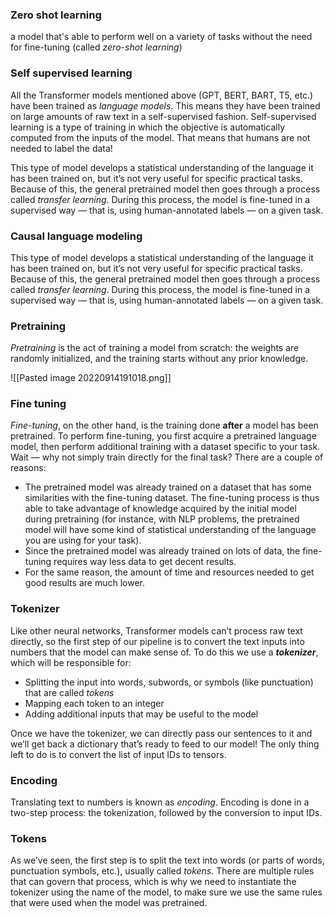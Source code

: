 ### Zero shot learning

a model that's able to perform well on a variety of tasks without the need for fine-tuning (called _zero-shot learning_)


### Self supervised learning
All the Transformer models mentioned above (GPT, BERT, BART, T5, etc.) have been trained as _language models_. This means they have been trained on large amounts of raw text in a self-supervised fashion. Self-supervised learning is a type of training in which the objective is automatically computed from the inputs of the model. That means that humans are not needed to label the data!

This type of model develops a statistical understanding of the language it has been trained on, but it’s not very useful for specific practical tasks. Because of this, the general pretrained model then goes through a process called _transfer learning_. During this process, the model is fine-tuned in a supervised way — that is, using human-annotated labels — on a given task.


### Causal language modeling
This type of model develops a statistical understanding of the language it has been trained on, but it’s not very useful for specific practical tasks. Because of this, the general pretrained model then goes through a process called _transfer learning_. During this process, the model is fine-tuned in a supervised way — that is, using human-annotated labels — on a given task.


### Pretraining
_Pretraining_ is the act of training a model from scratch: the weights are randomly initialized, and the training starts without any prior knowledge.

![[Pasted image 20220914191018.png]]


### Fine tuning
_Fine-tuning_, on the other hand, is the training done **after** a model has been pretrained. To perform fine-tuning, you first acquire a pretrained language model, then perform additional training with a dataset specific to your task. Wait — why not simply train directly for the final task? There are a couple of reasons:

-   The pretrained model was already trained on a dataset that has some similarities with the fine-tuning dataset. The fine-tuning process is thus able to take advantage of knowledge acquired by the initial model during pretraining (for instance, with NLP problems, the pretrained model will have some kind of statistical understanding of the language you are using for your task).
-   Since the pretrained model was already trained on lots of data, the fine-tuning requires way less data to get decent results.
-   For the same reason, the amount of time and resources needed to get good results are much lower.


### Tokenizer
Like other neural networks, Transformer models can’t process raw text directly, so the first step of our pipeline is to convert the text inputs into numbers that the model can make sense of. To do this we use a **_tokenizer_**, which will be responsible for:

-   Splitting the input into words, subwords, or symbols (like punctuation) that are called _tokens_
-   Mapping each token to an integer
-   Adding additional inputs that may be useful to the model

Once we have the tokenizer, we can directly pass our sentences to it and we’ll get back a dictionary that’s ready to feed to our model! The only thing left to do is to convert the list of input IDs to tensors.


### Encoding

Translating text to numbers is known as _encoding_. Encoding is done in a two-step process: the tokenization, followed by the conversion to input IDs.

### Tokens

As we’ve seen, the first step is to split the text into words (or parts of words, punctuation symbols, etc.), usually called _tokens_. There are multiple rules that can govern that process, which is why we need to instantiate the tokenizer using the name of the model, to make sure we use the same rules that were used when the model was pretrained.

